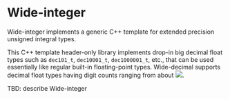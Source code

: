 # Wide-integer
Wide-integer implements a generic C++ template for extended precision unsigned integral types.

This C++ template header-only library implements drop-in big decimal float types such as `dec101_t`, `dec10001_t`, `dec1000001_t`, etc., that can be used essentially like regular built-in floating-point types. Wide-decimal supports decimal float types having digit counts ranging from about <img src="https://render.githubusercontent.com/render/math?math=30{\ldots}2,000,000">.

TBD: describe Wide-integer

